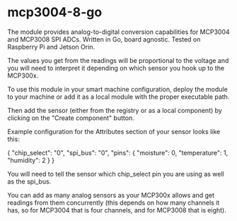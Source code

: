 # mcp3004-8-go
The module provides analog-to-digital conversion capabilities for MCP3004 and MCP3008 SPI ADCs. Written in Go, board agnostic. Tested on Raspberry Pi and Jetson Orin. 

The values you get from the readings will be proportional to the voltage and you will need to interpret it depending on which sensor you hook up to the MCP300x. 

To use this module in your smart machine configuration, deploy the module to your machine or add it as a local module with the proper executable path. 

Then add the sensor (either from the registry or as a local component) by clicking on the "Create component" button. 

Example configuration for the Attributes section of your sensor looks like this:

{
  "chip_select": "0",
  "spi_bus": "0", 
  "pins": {
    "moisture": 0,
    "temperature": 1,
    "humidity": 2
  }
}

You will need to tell the sensor which chip_select pin you are using as well as the spi_bus. 

You can add as many analog sensors as your MCP300x allows and get readings from them concurrently (this depends on how many channels it has, so for MCP3004 that is four channels, and for MCP3008 that is eight). 
